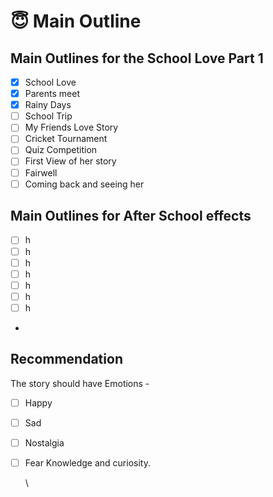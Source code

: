 # 😇 Main Outline



## Main Outlines for the School Love Part 1

* [x] School Love
* [x] Parents meet
* [x] Rainy Days
* [ ] School Trip
* [ ] My Friends Love Story
* [ ] Cricket Tournament
* [ ] Quiz Competition
* [ ] First View of her story
* [ ] Fairwell
* [ ] Coming back and seeing her

## Main Outlines for After School effects





* [ ] h
* [ ] h
* [ ] h
* [ ] h
* [ ] h
* [ ] h
* [ ] h
*







## Recommendation



The story should have Emotions -&#x20;

* [ ] Happy
* [ ] Sad
* [ ] Nostalgia
*   [ ] Fear Knowledge and curiosity.

    \
